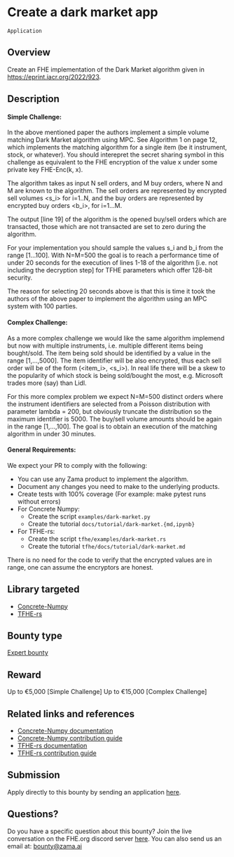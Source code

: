 # Create a dark market app
`Application`

## Overview
Create an FHE implementation of the Dark Market algorithm given in https://eprint.iacr.org/2022/923.

## Description

#### Simple Challenge:

In the above mentioned paper the authors implement a simple volume matching Dark Market algorithm using MPC. See Algorithm 1 on page 12, which implements the matching algorithm for a single item (be it instrument, stock, or whatever). You should interepret the secret sharing symbol <x> in this challenge as equivalent to the FHE encryption of the value x under some private key FHE-Enc(k, x).

The algorithm takes as input N sell orders, and M buy orders, where N and M are known to the algorithm. The sell orders are represented by encrypted sell volumes <s_i> for i=1..N, and the buy orders are represented by encrypted buy orders <b_i>, for i=1...M.

The output [line 19] of the algorithm is the opened buy/sell orders which are transacted, those which are not transacted are set to zero during the algorithm.

For your implementation you should sample the values s_i and b_i from the range [1...100]. With N=M=500 the goal is to reach a performance time of under 20 seconds for the execution of lines 1-18 of the algorithm [i.e. not including the decryption step] for TFHE parameters which offer 128-bit security.

The reason for selecting 20 seconds above is that this is time it took the authors of the above paper to implement the algorithm using an MPC system with 100 parties.

#### Complex Challenge:

As a more complex challenge we would like the same algorithm implemend but now with multiple instruments, i.e. multiple different items being bought/sold. The item being sold should be identified by a value in the range [1,...,5000]. The item identifier will be also encrypted, thus each sell order will be of the form (<item_i>, <s_i>).  In real life there will be a skew to the popularity of which stock is being sold/bought the most, e.g. Microsoft trades more (say) than Lidl.

For this more complex problem we expect N=M=500 distinct orders where the instrument identifiers are selected from a Poisson distribution with parameter lambda = 200, but obviously truncate the distribution so the maximum identifier is 5000. The buy/sell volume amounts should be again in the range [1,...,100]. The goal is to obtain an execution of the matching algorithm in under 30 minutes.


#### General Requirements:

We expect your PR to comply with the following:

* You can use any Zama product to implement the algorithm.
* Document any changes you need to make to the underlying products.
* Create tests with 100% coverage (For example: make pytest runs without errors)
* For Concrete Numpy:
  * Create the script `examples/dark-market.py`
  * Create the tutorial `docs/tutorial/dark-market.{md,ipynb}`
* For TFHE-rs:
  * Create the script `tfhe/examples/dark-market.rs`
  * Create the tutorial `tfhe/docs/tutorial/dark-market.md`

There is no need for the code to verify that the encrypted values are in range, one can assume the encryptors are honest.

## Library targeted
* [Concrete-Numpy](https://github.com/zama-ai/concrete-numpy)
* [TFHE-rs](https://github.com/zama-ai/tfhe-rs)

## Bounty type
[Expert bounty](https://github.com/zama-ai/bounty-program#expert-bounties)

## Reward
Up to €5,000  [Simple Challenge]
Up to €15,000  [Complex Challenge]

## Related links and references
- [Concrete-Numpy documentation](https://docs.zama.ai/concrete-numpy)
- [Concrete-Numpy contribution guide](https://docs.zama.ai/concrete-numpy/developer/contributing)
- [TFHE-rs documentation](https://docs.zama.ai/tfhe-rs)
- [TFHE-rs contribution guide](https://docs.zama.ai/tfhe-rs/developers/contributing)

## Submission
Apply directly to this bounty by sending an application [here](https://zama.ai/bounty-program-application).

## Questions?
Do you have a specific question about this bounty? Join the live conversation on the FHE.org discord server [here](https://discord.fhe.org). You can also send us an email at: bounty@zama.ai
